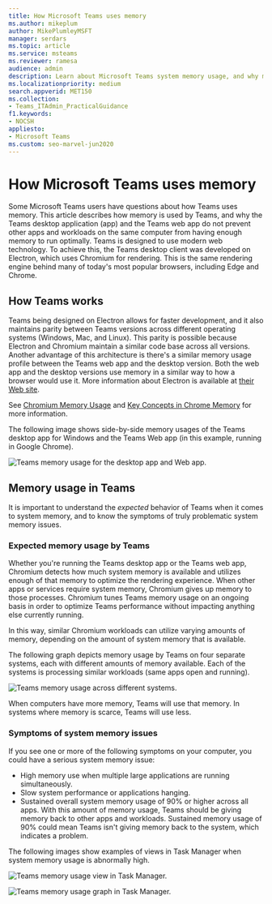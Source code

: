```yaml
---
title: How Microsoft Teams uses memory
ms.author: mikeplum
author: MikePlumleyMSFT
manager: serdars
ms.topic: article
ms.service: msteams
ms.reviewer: ramesa
audience: admin
description: Learn about Microsoft Teams system memory usage, and why memory usage is the same between the desktop application and the web application.
ms.localizationpriority: medium
search.appverid: MET150
ms.collection: 
- Teams_ITAdmin_PracticalGuidance
f1.keywords:
- NOCSH
appliesto: 
- Microsoft Teams
ms.custom: seo-marvel-jun2020
---
```


# How Microsoft Teams uses memory

Some Microsoft Teams users have questions about how Teams uses memory. This article describes how memory is used by Teams, and why the Teams desktop application (app) and the Teams web app do not prevent other apps and workloads on the same computer from having enough memory to run optimally. Teams is designed to use modern web technology. To achieve this, the Teams desktop client was developed on Electron, which uses Chromium for rendering. This is the same rendering engine behind many of today's most popular browsers, including Edge and Chrome.

## How Teams works

Teams being designed on Electron allows for faster development, and it also maintains parity between Teams versions across different operating systems (Windows, Mac, and Linux). This parity is possible because Electron and Chromium maintain a similar code base across all versions. Another advantage of this architecture is there's a similar memory usage profile between the Teams web app and the desktop version. Both the web app and the desktop versions use memory in a similar way to how a browser would use it. More information about Electron is available at [their Web site](https://electronjs.org/).

See [Chromium Memory Usage](https://www.chromium.org/developers/memory-usage-backgrounder) and [Key Concepts in Chrome Memory](https://chromium.googlesource.com/chromium/src.git/+/master/docs/memory/key_concepts.md) for more information.

The following image shows side-by-side memory usages of the Teams desktop app for Windows and the Teams Web app (in this example, running in Google Chrome).

![Teams memory usage for the desktop app and Web app.](media/teams-memory-clientweb.png)

## Memory usage in Teams

It is important to understand the *expected* behavior of Teams when it comes to system memory, and to know the symptoms of truly problematic system memory issues.

### Expected memory usage by Teams

Whether you're running the Teams desktop app or the Teams web app, Chromium detects how much system memory is available and utilizes enough of that memory to optimize the rendering experience. When other apps or services require system memory, Chromium gives up memory to those processes. Chromium tunes Teams memory usage on an ongoing basis in order to optimize Teams performance without impacting anything else currently running.

In this way, similar Chromium workloads can utilize varying amounts of memory, depending on the amount of system memory that is available.

The following graph depicts memory usage by Teams on four separate systems, each with different amounts of memory available. Each of the systems is processing similar workloads (same apps open and running).

![Teams memory usage across different systems.](media/teams-memory-usage.png)

When computers have more memory, Teams will use that memory. In systems where memory is scarce, Teams will use less.

### Symptoms of system memory issues

If you see one or more of the following symptoms on your computer, you could have a serious system memory issue:

- High memory use when multiple large applications are running simultaneously.
- Slow system performance or applications hanging.
- Sustained overall system memory usage of 90% or higher across all apps. With this amount of memory usage, Teams should be giving memory back to other apps and workloads. Sustained memory usage of 90% could mean Teams isn't giving memory back to the system, which indicates a problem.

The following images show examples of views in Task Manager when system memory usage is abnormally high.

![Teams memory usage view in Task Manager.](media/teams-memory-high-mem-process-list.png)

![Teams memory usage graph in Task Manager.](media/teams-memory-high-mem-process-list2.png)
